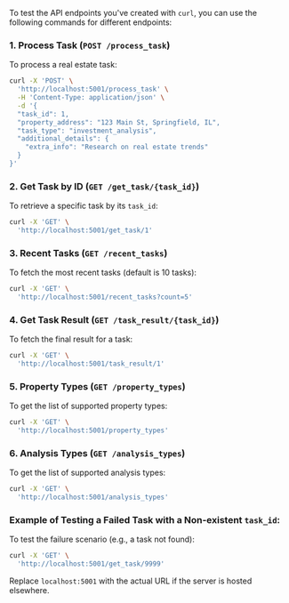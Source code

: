 To test the API endpoints you've created with `curl`, you can use the following commands for different endpoints:

### 1. **Process Task** (`POST /process_task`)
To process a real estate task:

```bash
curl -X 'POST' \
  'http://localhost:5001/process_task' \
  -H 'Content-Type: application/json' \
  -d '{
  "task_id": 1,
  "property_address": "123 Main St, Springfield, IL",
  "task_type": "investment_analysis",
  "additional_details": {
    "extra_info": "Research on real estate trends"
  }
}'
```

### 2. **Get Task by ID** (`GET /get_task/{task_id}`)
To retrieve a specific task by its `task_id`:

```bash
curl -X 'GET' \
  'http://localhost:5001/get_task/1'
```

### 3. **Recent Tasks** (`GET /recent_tasks`)
To fetch the most recent tasks (default is 10 tasks):

```bash
curl -X 'GET' \
  'http://localhost:5001/recent_tasks?count=5'
```

### 4. **Get Task Result** (`GET /task_result/{task_id}`)
To fetch the final result for a task:

```bash
curl -X 'GET' \
  'http://localhost:5001/task_result/1'
```

### 5. **Property Types** (`GET /property_types`)
To get the list of supported property types:

```bash
curl -X 'GET' \
  'http://localhost:5001/property_types'
```

### 6. **Analysis Types** (`GET /analysis_types`)
To get the list of supported analysis types:

```bash
curl -X 'GET' \
  'http://localhost:5001/analysis_types'
```

### Example of Testing a Failed Task with a Non-existent `task_id`:
To test the failure scenario (e.g., a task not found):

```bash
curl -X 'GET' \
  'http://localhost:5001/get_task/9999'
```

Replace `localhost:5001` with the actual URL if the server is hosted elsewhere.